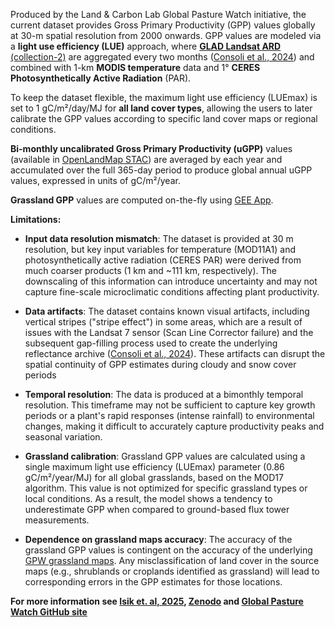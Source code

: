 Produced by the Land &#38; Carbon Lab Global Pasture Watch initiative, the current dataset provides 
Gross Primary Productivity (GPP) values globally at 30-m spatial resolution from 2000 onwards. 
GPP values are modeled via a **light use efficiency (LUE)** approach, 
where [**GLAD Landsat ARD** (collection-2)](https://glad.umd.edu/ard/home) are aggregated every two months 
([Consoli et al., 2024](https://peerj.com/articles/18585/)) and combined with 1-km **MODIS 
temperature** data and 1° **CERES Photosynthetically Active Radiation** (PAR). 

To keep the dataset flexible, the maximum light use efficiency (LUEmax) is set to 1 gC/m²/day/MJ 
for **all land cover types**, allowing the users to later calibrate the 
GPP values according to specific land cover maps or regional conditions.

**Bi-monthly uncalibrated Gross Primary Productivity (uGPP)** values (available in [OpenLandMap STAC](https://stac.openlandmap.org/gpw_ugpp.daily-30m/collection.json)) are averaged by each year and accumulated over the full 365-day period to produce
global annual uGPP values, expressed in units of gC/m²/year.

**Grassland GPP** values are computed on-the-fly using [GEE App](https://global-pasture-watch.projects.earthengine.app/view/ggpp-30m).

**Limitations:** 

- **Input data resolution mismatch**: The dataset is provided at 30 m resolution, but key input variables for temperature (MOD11A1) 
and photosynthetically active radiation (CERES PAR) were derived from much coarser products (1 km and ~111 km, respectively).
The downscaling of this information can introduce uncertainty and may not capture fine-scale microclimatic conditions affecting plant productivity.

- **Data artifacts**: The dataset contains known visual artifacts, including vertical stripes ("stripe effect") in some areas, which are a result 
of issues with the Landsat 7 sensor (Scan Line Corrector failure) and the subsequent gap-filling process used to create the underlying 
reflectance archive ([Consoli et al., 2024](https://peerj.com/articles/18585/)). These artifacts can disrupt the spatial continuity 
of GPP estimates during cloudy and snow cover periods

- **Temporal resolution**: The data is produced at a bimonthly temporal resolution. This timeframe may not be sufficient 
to capture key growth periods or a plant's rapid responses (intense rainfall) to environmental changes, making 
it difficult to accurately capture productivity peaks and seasonal variation.

- **Grassland calibration**: Grassland GPP values are calculated using a single maximum light use efficiency (LUEmax) 
parameter (0.86 gC/m²/year/MJ) for all global grasslands, based on the MOD17 algorithm. This value is not optimized 
for specific grassland types or local conditions. As a result, the model shows a tendency to underestimate GPP when 
compared to ground-based flux tower measurements.

- **Dependence on grassland maps accuracy**: The accuracy of the grassland GPP values is contingent on the accuracy of the 
underlying [GPW grassland maps](https://developers.google.com/earth-engine/datasets/catalog/projects_global-pasture-watch_assets_ggc-30m_v1_grassland_c).
Any misclassification of land cover in the source maps (e.g., shrublands or croplands identified as grassland) will 
lead to corresponding errors in the GPP estimates for those locations.

**For more information see [Isik et. al, 2025](https://doi.org/10.7717/peerj.19774),
[Zenodo](https://doi.org/10.5281/zenodo.15675358) and 
[Global Pasture Watch GitHub site](https://github.com/wri/global-pasture-watch)**